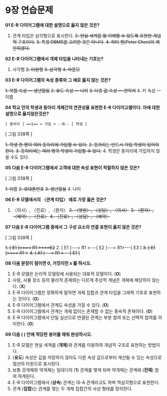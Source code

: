 # 9장 연습문제

**01 E-R 다이어그램에 대한 설명으로 옳지 않은 것은?**

1. 관계 타입은 삼각형으로 표시한다.
<del>2. 현실 세계를 잘 이해할 수 있도록 표현한 개념적 구조이다.</del>
<del>3. 특정 DBMS를 고려한 것은 아니다.</del>
<del>4. 피터 첸(Peter Chen)이 제안하였다.</del>

**02 E-R 다이어그램에서 개체 타입을 나타내는 기호는?**

1. 사각형
<del>2. 타원형</del>
<del>3. 삼각형</del>
<del>4. 마름모</del>

**03 E-R 다이어그램의 속성 종류와 그 예로 옳지 않는 것은?**

<del>1. 복합 속성 一 생년월일</del>
<del>2. 유도 속성 一 나이</del>
<del>3. 다중 값 속성 一 연락처</del>
4. 키 속성 一 이름

**04 학교 안의 학생과 동아리 개체간의 연관성율 표현한 E-R 다이어고램이다. 아에 대한 설명으로 옳지않은것은?**

`[ 동아리 ] ==1== < 가입 > --N-- [ 학생 ]`

[ 그림 338쪽 ]

<del>1. 학생 한 명이 여러 동아리에 가입할 수 있다.</del>
<del>2. 동아리는 반드시 가입 학생이 있어야 한다.</del>
<del>3. 동아리에는 여러 명의 학생이 가입할 수 있다.</del>
4. 학생은 동아리에 가입하지 않을 수도 있다.

**05 다음 E-R 다이어그램에셔 고객에 대한 속성 표현이 적절하지 않은 것은?**

[ 그림 338쪽 ]

<del>1. 이름</del>
<del>2. 휴대폰번호</del>
<del>3. 생년월일</del>
4. 나이

**06 E-R 모델에서의 〈관계 타입〉 예로 가장 옳은 것은?**

1. 〈의사〉, 〈진료〉, 〈환자〉
<del>2. 〈병원〉, 〈상담〉, 〈의사〉</del>
<del>3. 〈환자〉, 〈예약〉, 〈전료〉</del>
<del>4. 〈진료〉, 〈상담〉, 〈예약〉</del>

**07 다음 E-R 다이어그램 중에서 그 구성 요소의 연결 표현이 옳지 않은 것은?**

[ 그림 339쪽 ]

<del>1. [ E1 ]===< R1 >===E2</del>
2. [ E1 ]---< R1 >---[ E2 ]---< R1>---[ E3 ]
<del>3. [ E1 ]===< R1 ></del>
<del>4. ( A1 )---< R1 >---[ E1 ]</del>

**08 다음 문장이 참이면 0, 거짓이먼 x 를 하시오.**

1. E-R 모델은 논리적 모델링에 사용되는 대표적 모텔이다. (**O**)
2. 사람, 사물 장소 등의 물리적 존재와는 다르게 추상적 개념은 개체에 해당하지 않는다. (**X**)
3. E-R 다이어그램은 정확하게 말하면 개체 집합과 관계 타입을 그래픽 기호로 표현하는 것이다. (**O**)
4. E-R 다이어그램에서 관계도 속성을 가질 수 있다. (**O**)
5. E-R 다이어그램에서 관계는 개체 없이는 존재할 수 없는 종속적 존재이다. (**O**)
6. E-R 다이어그램에서 단일 실선으로 연결된 관계는 부분 참여 또는 선택적 찹여를 의미한다. (**O**)

**09 다음 ( ) 안에 적당한 용어를 채워 완성하시오.**

1. E-R 모델은 현실 세계를 (**개체**)와 관계를 이용하여 개념적 구조로 표현하는 방법이다.
2. (**유도**) 속성은 값을 저장하지 않아도 다른 속성 값으로부터 계산될 수 있는 속성으로 점선의 타원으로 표시된다.
3. 보통 강개체와 약개체는 일대다의 (**1**) 관계를 맺게 되며 약개체는 관계에 (**전체**) 참여 하계된다.
4. E-R 다이어그램에서 (**상속**) 관계는 IS-A 관계라고도 하며 역삼각형으로 표현한다.
5. 관계 (**집합**)는 관계를 맺는 두 개체 집합간의 사상 형태를 정의한다.






